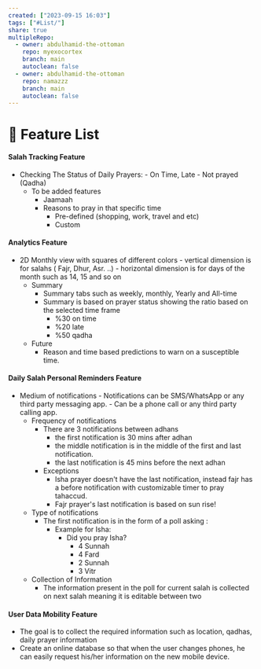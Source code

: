 ```yaml
---
created: ["2023-09-15 16:03"]
tags: ["#List/"]
share: true
multipleRepo:
  - owner: abdulhamid-the-ottoman
    repo: myexocortex
    branch: main
    autoclean: false
  - owner: abdulhamid-the-ottoman
    repo: namazzz
    branch: main
    autoclean: false
---
```

# 💠 Feature List
#### Salah Tracking Feature
- Checking The Status of Daily Prayers:
		- On Time, Late
		- Not prayed (Qadha)
	- To be added features
		- Jaamaah
		- Reasons to pray in that specific time
			- Pre-defined (shopping, work, travel and etc)
			- Custom
#### Analytics Feature
- 2D Monthly view with squares of different colors 
		- vertical dimension is for salahs ( Fajr, Dhur, Asr. ..)
		- horizontal dimension is for days of the month such as 14, 15 and so on
	- Summary
		- Summary tabs such as weekly, monthly, Yearly and All-time
		- Summary is based on prayer status showing the ratio based on the selected time frame
			- %30 on time
			- %20 late
			- %50 qadha
	 - Future 
		 - Reason and time based predictions to warn on a susceptible time.
	
#### Daily Salah Personal Reminders Feature
- Medium of notifications
		- Notifications can be SMS/WhatsApp or any third party messaging app.
		- Can be a phone call or any third party calling app.
	- Frequency of notifications
		- There are 3 notifications between adhans
			- the first notification is 30 mins after adhan 
			- the middle notification is in the middle of the first and last notification. 
			- the last notification is 45 mins before the next adhan
		- Exceptions
			- Isha prayer doesn't have the last notification, instead fajr has a before notification with customizable timer to pray tahaccud.
			- Fajr prayer's last notification is based on sun rise!
	- Type of notifications
		- The first notification is in the form of a poll asking :
			- Example for Isha:
				- Did you pray Isha?
					- 4 Sunnah
					- 4 Fard
					- 2 Sunnah
					- 3 Vitr
	- Collection of Information
		- The information present in the poll for current salah is collected on next salah meaning it is editable between two
#### User Data Mobility Feature
- The goal is to collect the required information such as location, qadhas, daily prayer information
- Create an online database so that when the user changes phones, he can easily request his/her information on the new mobile device. 